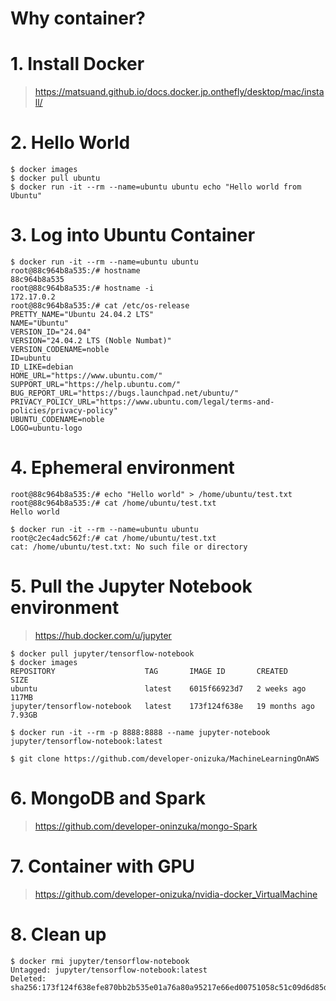 # Why container?

# 1. Install Docker
> https://matsuand.github.io/docs.docker.jp.onthefly/desktop/mac/install/

# 2. Hello World
```
$ docker images
$ docker pull ubuntu
$ docker run -it --rm --name=ubuntu ubuntu echo "Hello world from Ubuntu"
```

# 3. Log into Ubuntu Container
```
$ docker run -it --rm --name=ubuntu ubuntu
root@88c964b8a535:/# hostname
88c964b8a535
root@88c964b8a535:/# hostname -i
172.17.0.2
root@88c964b8a535:/# cat /etc/os-release 
PRETTY_NAME="Ubuntu 24.04.2 LTS"
NAME="Ubuntu"
VERSION_ID="24.04"
VERSION="24.04.2 LTS (Noble Numbat)"
VERSION_CODENAME=noble
ID=ubuntu
ID_LIKE=debian
HOME_URL="https://www.ubuntu.com/"
SUPPORT_URL="https://help.ubuntu.com/"
BUG_REPORT_URL="https://bugs.launchpad.net/ubuntu/"
PRIVACY_POLICY_URL="https://www.ubuntu.com/legal/terms-and-policies/privacy-policy"
UBUNTU_CODENAME=noble
LOGO=ubuntu-logo
```

# 4. Ephemeral environment
```
root@88c964b8a535:/# echo "Hello world" > /home/ubuntu/test.txt
root@88c964b8a535:/# cat /home/ubuntu/test.txt 
Hello world
```
```
$ docker run -it --rm --name=ubuntu ubuntu
root@c2ec4adc562f:/# cat /home/ubuntu/test.txt
cat: /home/ubuntu/test.txt: No such file or directory
```

# 5. Pull the Jupyter Notebook environment
> https://hub.docker.com/u/jupyter
```
$ docker pull jupyter/tensorflow-notebook
$ docker images
REPOSITORY                    TAG       IMAGE ID       CREATED         SIZE
ubuntu                        latest    6015f66923d7   2 weeks ago     117MB
jupyter/tensorflow-notebook   latest    173f124f638e   19 months ago   7.93GB
```
```
$ docker run -it --rm -p 8888:8888 --name jupyter-notebook jupyter/tensorflow-notebook:latest
```
```
$ git clone https://github.com/developer-onizuka/MachineLearningOnAWS
```

# 6. MongoDB and Spark
> https://github.com/developer-oninzuka/mongo-Spark

# 7. Container with GPU
> https://github.com/developer-onizuka/nvidia-docker_VirtualMachine

# 8. Clean up
```
$ docker rmi jupyter/tensorflow-notebook
Untagged: jupyter/tensorflow-notebook:latest
Deleted: sha256:173f124f638efe870bb2b535e01a76a80a95217e66ed00751058c51c09d6d85d
```

